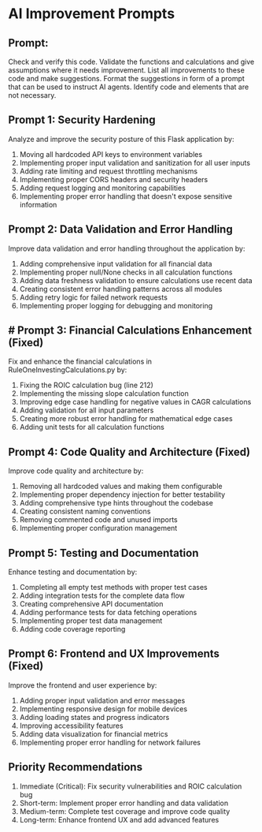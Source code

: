 # AI Improvement Prompts

## Prompt:

Check and verify this code. Validate the functions and calculations and give assumptions where it needs improvement. List all improvements to these code and make suggestions. Format the suggestions in form of a prompt that can be used to instruct AI agents. Identify code and elements that are not necessary.

## Prompt 1: Security Hardening

Analyze and improve the security posture of this Flask application by:

1. Moving all hardcoded API keys to environment variables
2. Implementing proper input validation and sanitization for all user inputs
3. Adding rate limiting and request throttling mechanisms
4. Implementing proper CORS headers and security headers
5. Adding request logging and monitoring capabilities
6. Implementing proper error handling that doesn't expose sensitive information

## Prompt 2: Data Validation and Error Handling

Improve data validation and error handling throughout the application by:

1. Adding comprehensive input validation for all financial data
2. Implementing proper null/None checks in all calculation functions
3. Adding data freshness validation to ensure calculations use recent data
4. Creating consistent error handling patterns across all modules
5. Adding retry logic for failed network requests
6. Implementing proper logging for debugging and monitoring

##  # Prompt 3: Financial Calculations Enhancement (Fixed)

Fix and enhance the financial calculations in RuleOneInvestingCalculations.py by:

1. Fixing the ROIC calculation bug (line 212)
2. Implementing the missing slope calculation function
3. Improving edge case handling for negative values in CAGR calculations
4. Adding validation for all input parameters
5. Creating more robust error handling for mathematical edge cases
6. Adding unit tests for all calculation functions

## Prompt 4: Code Quality and Architecture (Fixed)

Improve code quality and architecture by:

1. Removing all hardcoded values and making them configurable
2. Implementing proper dependency injection for better testability
3. Adding comprehensive type hints throughout the codebase
4. Creating consistent naming conventions
5. Removing commented code and unused imports
6. Implementing proper configuration management

## Prompt 5: Testing and Documentation

Enhance testing and documentation by:

1. Completing all empty test methods with proper test cases
2. Adding integration tests for the complete data flow
3. Creating comprehensive API documentation
4. Adding performance tests for data fetching operations
5. Implementing proper test data management
6. Adding code coverage reporting

## Prompt 6: Frontend and UX Improvements (Fixed)

Improve the frontend and user experience by:

1. Adding proper input validation and error messages
2. Implementing responsive design for mobile devices
3. Adding loading states and progress indicators
4. Improving accessibility features
5. Adding data visualization for financial metrics
6. Implementing proper error handling for network failures

## Priority Recommendations

1. Immediate (Critical): Fix security vulnerabilities and ROIC calculation bug
2. Short-term: Implement proper error handling and data validation
3. Medium-term: Complete test coverage and improve code quality
4. Long-term: Enhance frontend UX and add advanced features

